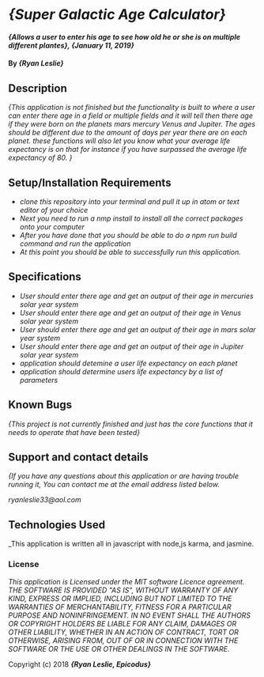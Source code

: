 # _{Super Galactic Age Calculator}_

#### _{Allows a user to enter his age to see how old he or she is on multiple different plantes}, {January 11, 2019}_

#### By _**{Ryan Leslie}**_

## Description

_{This application is not finished but the functionality is built to where a user can enter there age in a field or multiple fields and it will tell then there age if they were born on the  planets mars mercury Venus and Jupiter. The ages should be different due to the  amount of days per year there are on each planet. these functions will also let you know what your average life expectancy is on that for instance if you have surpassed the average life expectancy of 80.  }_

## Setup/Installation Requirements


* _clone this repository into your terminal and pull it up in atom or text editor of your choice_
* _Next you need to run a nmp install to install all the correct packages onto your computer_
* _After you have done that you should be able to do a npm run build command and run the  application_
* _At this point you should be able to successfully run this application._

## Specifications
* _User should enter there age and get an output of their age in mercuries solar year system_
* _User should enter there age and get an output of their age in Venus solar year system_
* _User should enter there age and get an output of their age in mars solar year system_
* _User should enter there age and get an output of their age in Jupiter solar year system_
* _application should detemine a user life expectancy on each planet_
* _application should determine users life expectancy by a list of parameters_





## Known Bugs

_{This project is not currently finished and just has the core functions that it needs to operate that have been tested}_

## Support and contact details

_{If you have any questions about this application or are having trouble running it, You can contact me at the email address listed below._

  _ryanleslie33@aol.com_

## Technologies Used

_This application is written all in javascript with node,js karma, and jasmine.
### License

*This application is Licensed under the MIT software Licence agreement. THE SOFTWARE IS PROVIDED "AS IS", WITHOUT WARRANTY OF ANY KIND, EXPRESS OR IMPLIED, INCLUDING BUT NOT LIMITED TO THE WARRANTIES OF MERCHANTABILITY, FITNESS FOR A PARTICULAR PURPOSE AND NONINFRINGEMENT. IN NO EVENT SHALL THE AUTHORS OR COPYRIGHT HOLDERS BE LIABLE FOR ANY CLAIM, DAMAGES OR OTHER LIABILITY, WHETHER IN AN ACTION OF CONTRACT, TORT OR OTHERWISE, ARISING FROM, OUT OF OR IN CONNECTION WITH THE SOFTWARE OR THE USE OR OTHER DEALINGS IN THE SOFTWARE.*

Copyright (c) 2018 **_{Ryan Leslie, Epicodus}_**
